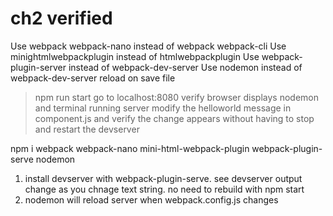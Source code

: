 # ch2 verified

Use webpack webpack-nano instead of webpack webpack-cli
Use minightmlwebpackplugin instead of htmlwebpackplugin
Use webpack-plugin-server instead of webpack-dev-server
Use nodemon instead of webpack-dev-server reload on save file



>npm run start
>go to localhost:8080 verify browser displays nodemon and terminal running server
>modify the helloworld message in component.js and verify the change appears without having to stop and restart the devserver 

npm i webpack webpack-nano mini-html-webpack-plugin webpack-plugin-serve nodemon

1) install devserver with webpack-plugin-serve. see devserver output change as you chnage text string. no need to rebuild with npm start
1) nodemon will reload server when  webpack.config.js changes

